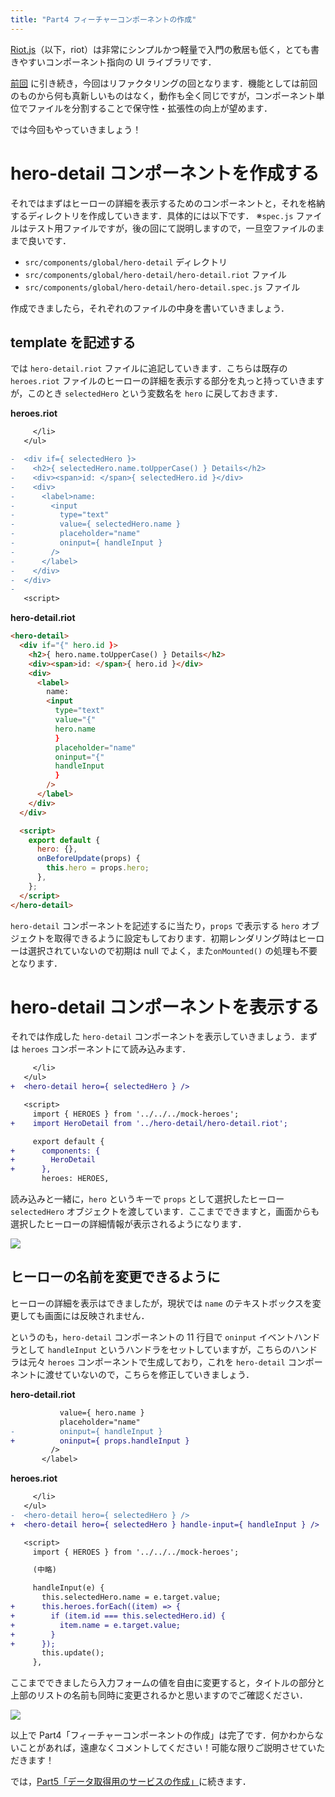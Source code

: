 ```yaml
---
title: "Part4 フィーチャーコンポーネントの作成"
---
```


[Riot.js](https://riot.js.org/)（以下，riot）は非常にシンプルかつ軽量で入門の敷居も低く，とても書きやすいコンポーネント指向の UI ライブラリです．

[前回](https://zenn.dev/kkeeth/articles/riotjs_tour_of_hero_03) に引き続き，今回はリファクタリングの回となります．機能としては前回のものから何も真新しいものはなく，動作も全く同じですが，コンポーネント単位でファイルを分割することで保守性・拡張性の向上が望めます．

では今回もやっていきましょう！

# hero-detail コンポーネントを作成する

それではまずはヒーローの詳細を表示するためのコンポーネントと，それを格納するディレクトリを作成していきます．具体的には以下です．
※`spec.js` ファイルはテスト用ファイルですが，後の回にて説明しますので，一旦空ファイルのままで良いです．

- `src/components/global/hero-detail` ディレクトリ
- `src/components/global/hero-detail/hero-detail.riot` ファイル
- `src/components/global/hero-detail/hero-detail.spec.js` ファイル

作成できましたら，それぞれのファイルの中身を書いていきましょう．

## template を記述する

では `hero-detail.riot` ファイルに追記していきます．こちらは既存の `heroes.riot` ファイルのヒーローの詳細を表示する部分を丸っと持っていきますが，このとき `selectedHero` という変数名を `hero` に戻しておきます．

**heroes.riot**

```diff
     </li>
   </ul>

-  <div if={ selectedHero }>
-    <h2>{ selectedHero.name.toUpperCase() } Details</h2>
-    <div><span>id: </span>{ selectedHero.id }</div>
-    <div>
-      <label>name:
-        <input
-          type="text"
-          value={ selectedHero.name }
-          placeholder="name"
-          oninput={ handleInput }
-        />
-      </label>
-    </div>
-  </div>
-
   <script>
```

**hero-detail.riot**

```html
<hero-detail>
  <div if="{" hero.id }>
    <h2>{ hero.name.toUpperCase() } Details</h2>
    <div><span>id: </span>{ hero.id }</div>
    <div>
      <label>
        name:
        <input
          type="text"
          value="{"
          hero.name
          }
          placeholder="name"
          oninput="{"
          handleInput
          }
        />
      </label>
    </div>
  </div>

  <script>
    export default {
      hero: {},
      onBeforeUpdate(props) {
        this.hero = props.hero;
      },
    };
  </script>
</hero-detail>
```

`hero-detail` コンポーネントを記述するに当たり，`props` で表示する `hero` オブジェクトを取得できるように設定もしております．初期レンダリング時はヒーローは選択されていないので初期は null でよく，また`onMounted()` の処理も不要となります．

# hero-detail コンポーネントを表示する

それでは作成した `hero-detail` コンポーネントを表示していきましょう．まずは `heroes` コンポーネントにて読み込みます．

```diff
     </li>
   </ul>
+  <hero-detail hero={ selectedHero } />

   <script>
     import { HEROES } from '../../../mock-heroes';
+    import HeroDetail from '../hero-detail/hero-detail.riot';

     export default {
+      components: {
+        HeroDetail
+      },
       heroes: HEROES,
```

読み込みと一緒に，`hero` というキーで `props` として選択したヒーロー `selectedHero` オブジェクトを渡しています．ここまでできますと，画面からも選択したヒーローの詳細情報が表示されるようになります．

![](https://storage.googleapis.com/zenn-user-upload/5wii4nxtx04t18dj4gftq848ies8)

## ヒーローの名前を変更できるように

ヒーローの詳細を表示はできましたが，現状では `name` のテキストボックスを変更しても画面には反映されません．

というのも，`hero-detail` コンポーネントの 11 行目で `oninput` イベントハンドラとして `handleInput` というハンドラをセットしていますが，こちらのハンドラは元々 `heroes` コンポーネントで生成しており，これを `hero-detail` コンポーネントに渡せていないので，こちらを修正していきましょう．

**hero-detail.riot**

```diff
           value={ hero.name }
           placeholder="name"
-          oninput={ handleInput }
+          oninput={ props.handleInput }
         />
       </label>
```

**heroes.riot**

```diff
     </li>
   </ul>
-  <hero-detail hero={ selectedHero } />
+  <hero-detail hero={ selectedHero } handle-input={ handleInput } />

   <script>
     import { HEROES } from '../../../mock-heroes';

     (中略)

     handleInput(e) {
       this.selectedHero.name = e.target.value;
+      this.heroes.forEach((item) => {
+        if (item.id === this.selectedHero.id) {
+          item.name = e.target.value;
+        }
+      });
       this.update();
     },
```

ここまでできましたら入力フォームの値を自由に変更すると，タイトルの部分と上部のリストの名前も同時に変更されるかと思いますのでご確認ください．

![](https://storage.googleapis.com/zenn-user-upload/pxgp3khy914o4gmnr73j0hndgwqp)

以上で Part4「フィーチャーコンポーネントの作成」は完了です．何かわからないことがあれば，遠慮なくコメントしてください！可能な限りご説明させていただきます！

では，[Part5「データ取得用のサービスの作成」](https://zenn.dev/kkeeth/books/get_hero_services)に続きます．
